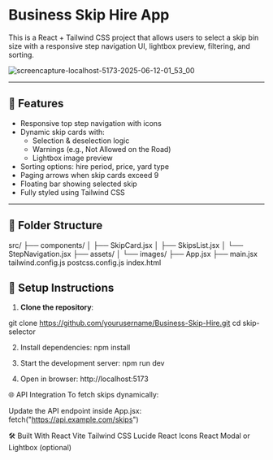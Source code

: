 # Business Skip Hire App

This is a React + Tailwind CSS project that allows users to select a skip bin size with a responsive step navigation UI, lightbox preview, filtering, and sorting.

![screencapture-localhost-5173-2025-06-12-01_53_00](https://github.com/user-attachments/assets/dc9803c8-4176-4a6d-9404-f29e1c9e88ff)


---

## 🚀 Features

- Responsive top step navigation with icons
- Dynamic skip cards with:
  - Selection & deselection logic
  - Warnings (e.g., Not Allowed on the Road)
  - Lightbox image preview
- Sorting options: hire period, price, yard type
- Paging arrows when skip cards exceed 9
- Floating bar showing selected skip
- Fully styled using Tailwind CSS

---

## 📁 Folder Structure
src/
├── components/
│ ├── SkipCard.jsx
│ ├── SkipsList.jsx
│ └── StepNavigation.jsx
├── assets/
│ └── images/
├── App.jsx
├── main.jsx
tailwind.config.js
postcss.config.js
index.html


## 🔧 Setup Instructions

1. **Clone the repository**:

git clone https://github.com/yourusername/Business-Skip-Hire.git
cd skip-selector

2. Install dependencies:
npm install

3. Start the development server:
npm run dev

4. Open in browser:
http://localhost:5173

🌐 API Integration
To fetch skips dynamically:

Update the API endpoint inside App.jsx:
fetch("https://api.example.com/skips")

🛠 Built With
React
Vite
Tailwind CSS
Lucide React Icons
React Modal or Lightbox (optional)

